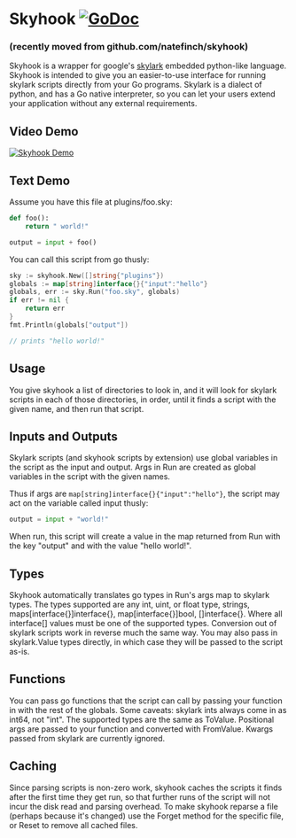 # Skyhook [![GoDoc](https://godoc.org/github.com/hippogryph/skyhook?status.svg)](https://godoc.org/github.com/hippogryph/skyhook)

### (recently moved from github.com/natefinch/skyhook)

Skyhook is a wrapper for google's [skylark](https://github.com/google/skylark)
embedded python-like language. Skyhook is intended to give you an easier-to-use
interface for running skylark scripts directly from your Go programs.  Skylark
is a dialect of python, and has a Go native interpreter, so you can let your
users extend your application without any external requirements.

## Video Demo


[![Skyhook Demo](https://img.youtube.com/vi/y2QepLHHmsk/maxresdefault.jpg)](https://www.youtube.com/watch?v=y2QepLHHmsk)

## Text Demo

Assume you have this file at plugins/foo.sky:

```python
def foo():
    return " world!"

output = input + foo()
```

You can call this script from go thusly:

```go
sky := skyhook.New([]string{"plugins"})
globals := map[string]interface{}{"input":"hello"}
globals, err := sky.Run("foo.sky", globals)
if err != nil {
    return err
}
fmt.Println(globals["output"])

// prints "hello world!"
```

## Usage

You give skyhook a list of directories to look in, and it will look
for skylark scripts in each of those directories, in order, until it finds a
script with the given name, and then run that script.

## Inputs and Outputs

Skylark scripts (and skyhook scripts by extension) use global variables in the
script as the input and output.  Args in Run are created as global variables in
the script with the given names.

Thus if args are `map[string]interface{}{"input":"hello"}`, the script may act
on the variable called input thusly:

```python
output = input + "world!"
```

When run, this script will create a value in the map returned from Run with the
key "output" and with the value "hello world!".

## Types

Skyhook automatically translates go types in Run's args map to skylark types.
The types supported are any int, uint, or float type, strings,
maps[interface{}]interface{}, map[interface{}]bool, []interface{}.  Where all
interface[] values must be one of the supported types.  Conversion out of
skylark scripts work in reverse much the same way.  You may also pass in
skylark.Value types directly, in which case they will be passed to the script
as-is.

## Functions

You can pass go functions that the script can call by passing your function in
with the rest of the globals. Some caveats: skylark ints always come in as
int64, not "int".  The supported types are the same as ToValue.  Positional args
are passed to your function and converted with FromValue. Kwargs passed from
skylark are currently ignored.

## Caching

Since parsing scripts is non-zero work, skyhook caches the scripts it finds
after the first time they get run, so that further runs of the script will not
incur the disk read and parsing overhead. To make skyhook reparse a file
(perhaps because it's changed) use the Forget method for the specific file, or
Reset to remove all cached files.